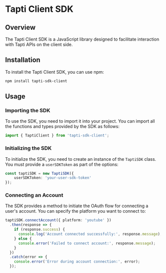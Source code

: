 # Tapti Client SDK

## Overview

The Tapti Client SDK is a JavaScript library designed to facilitate interaction with Tapti APIs on the client side.

## Installation

To install the Tapti Client SDK, you can use npm:

```bash
npm install tapti-sdk-client
```


## Usage

### Importing the SDK

To use the SDK, you need to import it into your project. You can import all the functions and types provided by the SDK as follows:

```typescript
import { TaptiClient } from 'tapti-sdk-client';
```

### Initializing the SDK

To initialize the SDK, you need to create an instance of the `TaptiSDK` class. You must provide a `userSDKToken` as part of the options:


```typescript
const taptiSDK = new TaptiSDK({
    userSDKToken: 'your-user-sdk-token'
});
```


### Connecting an Account

The SDK provides a method to initiate the OAuth flow for connecting a user's account. You can specify the platform you want to connect to:


```typescript
taptiSDK.connectAccount({ platform: 'youtube' })
  .then(response => {
    if (response.success) {
      console.log('Account connected successfully:', response.message);
    } else {
      console.error('Failed to connect account:', response.message);
    }
  })
  .catch(error => {
    console.error('Error during account connection:', error);
  });
```